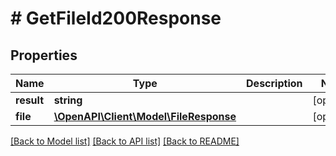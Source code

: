 # # GetFileId200Response

## Properties

Name | Type | Description | Notes
------------ | ------------- | ------------- | -------------
**result** | **string** |  | [optional]
**file** | [**\OpenAPI\Client\Model\FileResponse**](FileResponse.md) |  | [optional]

[[Back to Model list]](../../README.md#models) [[Back to API list]](../../README.md#endpoints) [[Back to README]](../../README.md)
